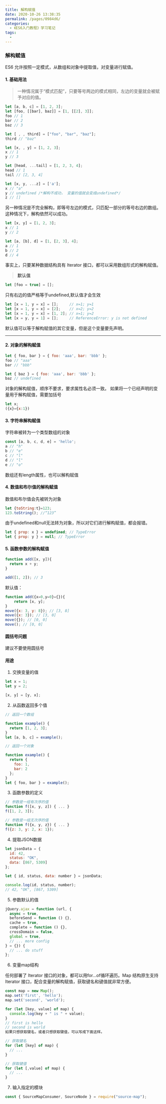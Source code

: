 ```yaml
---
title: 解构赋值
date: 2020-10-26 13:38:35
permalink: /pages/0984d6/
categories:
  - 《ES6入门教程》学习笔记
tags:
  - 
---
```

### 解构赋值
ES6 允许按照一定模式，从数组和对象中提取值，对变量进行赋值。
#### 1. 基础用法

>一种情况属于“模式匹配”，只要等号两边的模式相同，左边的变量就会被赋予对应的值。
``` javascript
let [a, b, c] = [1, 2, 3];
let [foo, [[bar], baz]] = [1, [[2], 3]];
foo // 1
bar // 2
baz // 3

let [ , , third] = ["foo", "bar", "baz"];
third // "baz"

let [x, , y] = [1, 2, 3];
x // 1
y // 3

let [head, ...tail] = [1, 2, 3, 4];
head // 1
tail // [2, 3, 4]

let [x, y, ...z] = ['a'];
x // "a"
y // undefined /*解构不成功， 变量的值就会变成undefined*/
z // []
```
另一种情况是不完全解构，即等号左边的模式，只匹配一部分的等号右边的数组。这种情况下，解构依然可以成功。
``` javascript
let [x, y] = [1, 2, 3];
x // 1
y // 2

let [a, [b], d] = [1, [2, 3], 4];
a // 1
b // 2
d // 4
```
事实上，只要某种数据结构具有 Iterator 接口，都可以采用数组形式的解构赋值。

>**默认值**  
``` javascript
let [foo = true] = [];
```
只有右边的值严格等于undefined,默认值才会生效
``` javascript
let [x = 1, y = x] = [];     // x=1; y=1
let [x = 1, y = x] = [2];    // x=2; y=2
let [x = 1, y = x] = [1, 2]; // x=1; y=2
let [x = y, y = 1] = [];     // ReferenceError: y is not defined
```
默认值可以等于解构赋值的其它变量，但是这个变量要先声明。
- - -
#### 2. 对象的解构赋值
``` javascript
let { foo, bar } = { foo: 'aaa', bar: 'bbb' };
foo // "aaa"
bar // "bbb"

let { baz } = { foo: 'aaa', bar: 'bbb' };
baz // undefined
```
对象的解构赋值，顺序不要求，要求属性名必须一致。
如果将一个已经声明的变量用于解构赋值，需要加括号

``` javascript
let x;
({x}={x:1})
```
#### 3. 字符串解构赋值
字符串被转为一个类型数组的对象
``` javascript
const [a, b, c, d, e] = 'hello';
a // "h"
b // "e"
c // "l"
d // "l"
e // "o"
```
数组还有length属性，也可以解构赋值

#### 4. 数值和布尔值的解构赋值
数值和布尔值会先被转为对象
``` javascript
let {toString:t}=123; 
123.toString(); //“123”
```
由于undefined和null无法转为对象，所以对它们进行解构赋值，都会报错。
``` javascript
let { prop: x } = undefined; // TypeError
let { prop: y } = null; // TypeError
```
#### 5. 函数参数的解构赋值
``` javascript
function add([x, y]){
  return x + y;
}

add([1, 2]); // 3
```
默认值：
``` javascript
function add({x=0,y=0}={}){
    return [x, y];
}
move({x: 3, y: 8}); // [3, 8]
move({x: 3}); // [3, 0]
move({}); // [0, 0]
move(); // [0, 0]
```
#### 圆括号问题
建议不要使用圆括号

#### 用途
1. 交换变量的值
``` javascript
let x = 1;
let y = 2;

[x, y] = [y, x];
```

2. 从函数返回多个值
``` javascript
// 返回一个数组

function example() {
  return [1, 2, 3];
}
let [a, b, c] = example();

// 返回一个对象

function example() {
  return {
    foo: 1,
    bar: 2
  };
}
let { foo, bar } = example();
```   

3. 函数参数的定义
``` javascript
// 参数是一组有次序的值
function f([x, y, z]) { ... }
f([1, 2, 3]);

// 参数是一组无次序的值
function f({x, y, z}) { ... }
f({z: 3, y: 2, x: 1});
```
4. 提取JSON数据
``` javascript
let jsonData = {
  id: 42,
  status: "OK",
  data: [867, 5309]
};

let { id, status, data: number } = jsonData;

console.log(id, status, number);
// 42, "OK", [867, 5309]
```
5. 参数默认的值
``` javascript
jQuery.ajax = function (url, {
  async = true,
  beforeSend = function () {},
  cache = true,
  complete = function () {},
  crossDomain = false,
  global = true,
  // ... more config
} = {}) {
  // ... do stuff
};
```
6. 变量map结构

任何部署了 Iterator 接口的对象，都可以用for...of循环遍历。Map 结构原生支持 Iterator 接口，配合变量的解构赋值，获取键名和键值就非常方便。
``` javascript
const map = new Map();
map.set('first', 'hello');
map.set('second', 'world');

for (let [key, value] of map) {
  console.log(key + " is " + value);
}
// first is hello
// second is world
如果只想获取键名，或者只想获取键值，可以写成下面这样。

// 获取键名
for (let [key] of map) {
  // ...
}

// 获取键值
for (let [,value] of map) {
  // ...
}
```
7. 输入指定的模块
``` javascript
const { SourceMapConsumer, SourceNode } = require("source-map");
```
